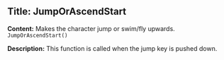 ## Title: JumpOrAscendStart

**Content:**
Makes the character jump or swim/fly upwards.
`JumpOrAscendStart()`

**Description:**
This function is called when the jump key is pushed down.
